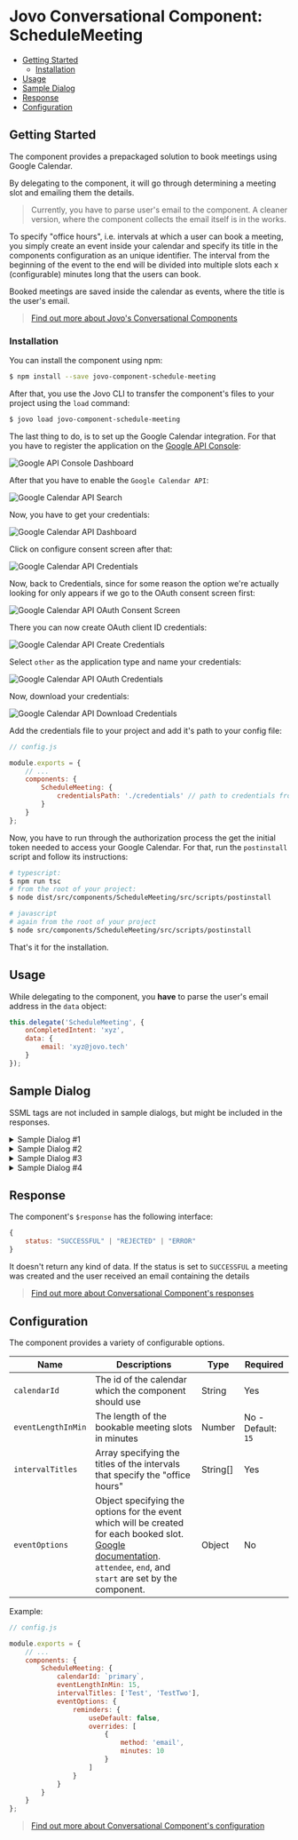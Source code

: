 # Jovo Conversational Component: ScheduleMeeting

* [Getting Started](#getting-started)
  * [Installation](#installation)
* [Usage](#usage)
* [Sample Dialog](#sample-dialog)
* [Response](#response)
* [Configuration](#configuration)

## Getting Started

The component provides a prepackaged solution to book meetings using Google Calendar.

By delegating to the component, it will go through determining a meeting slot and emailing them the details.

> Currently, you have to parse user's email to the component. A cleaner version, where the component collects the email itself is in the works.

To specify "office hours", i.e. intervals at which a user can book a meeting, you simply create an event inside your calendar and specify its title in the components configuration as an unique identifier. The interval from the beginning of the event to the end will be divided into multiple slots each x (configurable) minutes long that the users can book.

Booked meetings are saved inside the calendar as events, where the title is the user's email.

> [Find out more about Jovo's Conversational Components](https://www.jovo.tech/docs/components)

### Installation

You can install the component using npm:

```sh
$ npm install --save jovo-component-schedule-meeting
```

After that, you use the Jovo CLI to transfer the component's files to your project using the `load` command:

```sh
$ jovo load jovo-component-schedule-meeting
```

The last thing to do, is to set up the Google Calendar integration. For that you have to register the application on the [Google API Console](https://console.developers.google.com/):

![Google API Console Dashboard](img/google-api-console-dashboard.png)

After that you have to enable the `Google Calendar API`:

![Google Calendar API Search](img/google-api-calendar-api-search.png)

Now, you have to get your credentials:

![Google Calendar API Dashboard](img/google-calendar-api-dashboard.png)

Click on configure consent screen after that:

![Google Calendar API Credentials](img/google-calendar-api-credentials.png)

Now, back to Credentials, since for some reason the option we're actually looking for only appears if we go to the OAuth consent screen first:

![Google Calendar API OAuth Consent Screen](img/google-calendar-api-oauth-consent-screen.png)

There you can now create OAuth client ID credentials:

![Google Calendar API Create Credentials](img/google-calendar-api-create-credentials.png)

Select `other` as the application type and name your credentials:

![Google Calendar API OAuth Credentials](img/google-calendar-api-oauth-credentials.png)

Now, download your credentials:

![Google Calendar API Download Credentials](img/google-calendar-api-download-credentials.png)

Add the credentials file to your project and add it's path to your config file:

```js
// config.js

module.exports = {
    // ...
    components: {
        ScheduleMeeting: {
            credentialsPath: './credentials' // path to credentials from config file
        }
    }
};
```

Now, you have to run through the authorization process the get the initial token needed to access your Google Calendar. For that, run the `postinstall` script and follow its instructions:

```sh
# typescript:
$ npm run tsc
# from the root of your project:
$ node dist/src/components/ScheduleMeeting/src/scripts/postinstall

# javascript
# again from the root of your project
$ node src/components/ScheduleMeeting/src/scripts/postinstall
```

That's it for the installation.

## Usage

While delegating to the component, you **have** to parse the user's email address in the `data` object:

```js
this.delegate('ScheduleMeeting', {
    onCompletedIntent: 'xyz',
    data: {
        email: 'xyz@jovo.tech'
    }
});
```

## Sample Dialog

SSML tags are not included in sample dialogs, but might be included in the responses.

<details>
<summary>Sample Dialog #1</summary>

User | Alexa Speech | Alexa Reprompt | Keys
--- | --- | --- | -
&nbsp; | Which days are most convenient for you? | &nbsp; | start-question
Friday | &nbsp; | &nbsp; | &nbsp;
&nbsp; | On friday I have 4 open slots. For example, at 8:30 AM, 9:15 AM and 14:00 PM PST. Which one should it be? | &nbsp; | date
8:30 AM | &nbsp; | &nbsp; | &nbsp; 
&nbsp; | Are you sure you want to book a meeting on Friday the 26th of July at 8:30 AM?  | &nbsp; | slot-confirmation
Yes | &nbsp; | &nbsp; | &nbsp;
----> delegation to GetEmail component <----

----> Send response back <----
</details>

<details>
<summary>Sample Dialog #2</summary>

User | Alexa Speech | Alexa Reprompt | Keys
--- | --- | --- | -
&nbsp; | Which days are most convenient for you? | &nbsp; | start-question
Friday | &nbsp; | &nbsp; | &nbsp;
&nbsp; | On friday I have 4 open slots. For example, at 8:30 AM, 9:15 AM and 14:00 PM PST. Which one should it be? | &nbsp; | date
What about next tuesday? | &nbsp; | &nbsp; | &nbsp; 
&nbsp; | On tuesday I have 6 open slots. For example, at 9:30 AM, 11:00 AM and 15:00 PM PST. Which one should it be? | &nbsp; | date
What about 12:00 PM? | &nbsp; | &nbsp; | &nbsp;
&nbsp; | Are you sure you want to book a meeting on tuesday the July 30 at 12:00 PM?  | &nbsp; | slot-confirmation
Yes | &nbsp; | &nbsp; | &nbsp;
----> delegation to GetEmail component <----

----> Send response back <----
</details>

<details>
<summary>Sample Dialog #3</summary>

User | Alexa Speech | Alexa Reprompt | Keys
--- | --- | --- | -
&nbsp; | Which days are most convenient for you? | &nbsp; | start-question
Friday | &nbsp; | &nbsp; | &nbsp;
&nbsp; | On friday I have 4 open slots. For example, at 8:30 AM, 9:15 AM and 14:00 PM PST. Which one should it be? | &nbsp; | date
What about 12:00 PM? | &nbsp; | &nbsp; | &nbsp;
&nbsp; | The slot you requested is not available. Please choose a different one.  | &nbsp; | slot-unavailable
11:00 AM | &nbsp; | &nbsp; | &nbsp;
&nbsp; | Are you sure you want to book a meeting on Friday the 26th of July at 11:00 AM?  | &nbsp; | slot-confirmation
Yes | &nbsp; | &nbsp; | &nbsp;
----> delegation to GetEmail component <----

----> Send response back <----
</details>

<details>
<summary>Sample Dialog #4</summary>

User | Alexa Speech | Alexa Reprompt | Keys
--- | --- | --- | -
&nbsp; | Which days are most convenient for you? | &nbsp; | start-question
Friday | &nbsp; | &nbsp; | &nbsp;
&nbsp; | On friday I have 4 open slots. For example, at 8:30 AM, 9:15 AM and 14:00 PM PST. Which one should it be? | &nbsp; | date
8:30 AM | &nbsp; | &nbsp; | &nbsp; 
&nbsp; | Are you sure you want to book a meeting on Friday the 26th of July at 8:30 AM?  | &nbsp; | slot-confirmation
No | &nbsp; | &nbsp; | &nbsp;
&nbsp; | Ok, either choose a new date or a new slot for the current one! | &nbsp; | slot-confirmation-denied

----> selects and confirms available slot <----

----> delegation to GetEmail component <----

----> Send response back <----
</details>

## Response

The component's `$response` has the following interface:

```javascript
{
    status: "SUCCESSFUL" | "REJECTED" | "ERROR"
}
```

It doesn't return any kind of data. If the status is set to `SUCCESSFUL` a meeting was created and the user received an email containing the details

> [Find out more about Conversational Component's responses](https://www.jovo.tech/docs/components#response)

## Configuration

The component provides a variety of configurable options.

Name | Descriptions | Type | Required
--- | --- | --- | ---
`calendarId` | The id of the calendar which the component should use | String | Yes
`eventLengthInMin` | The length of the bookable meeting slots in minutes | Number | No - Default: `15`
`intervalTitles` | Array specifying the titles of the intervals that specify the "office hours" | String[] | Yes
`eventOptions` | Object specifying the options for the event which will be created for each booked slot. [Google documentation](https://developers.google.com/calendar/v3/reference/events#resource). `attendee`, `end`, and `start` are set by the component. | Object | No

Example: 

```js
// config.js

module.exports = {
    // ...
    components: {
        ScheduleMeeting: {
            calendarId: `primary`,
            eventLengthInMin: 15,
            intervalTitles: ['Test', 'TestTwo'],
            eventOptions: {
                reminders: {
                    useDefault: false,
                    overrides: [
                        {
                            method: 'email',
                            minutes: 10
                        }
                    ]
                }
            }
        }
    }
};
```


> [Find out more about Conversational Component's configuration](https://www.jovo.tech/docs/components#configuration)

